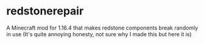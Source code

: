 # redstonerepair
 A Minecraft mod for 1.16.4 that makes redstone components break randomly in use
(It's quite annoying honesty, not sure why I made this but here it is)
